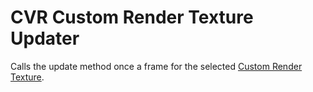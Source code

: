 # CVR Custom Render Texture Updater
Calls the update method once a frame for the selected [Custom Render Texture](https://docs.unity3d.com/Manual/class-CustomRenderTexture.html).